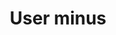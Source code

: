 ---
title: User minus
tags: ["user", "minus", "remove", "delete", "profile", "eliminate", "subtract"]
icon: user-minus
svg: '<svg xmlns="http://www.w3.org/2000/svg" width="24" height="24" fill="none" viewBox="0 0 24 24" stroke-width="1.5" stroke-linecap="round" stroke-linejoin="round" stroke="currentColor"><circle cx="12" cy="7.5" r="3"/><path d="M19.5 20.5c-.475-9.333-14.525-9.333-15 0m5.5-2h4"/></svg>'
---